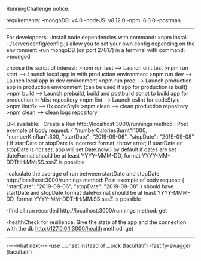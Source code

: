 RunningChallenge notice:

requirements:
-mongoDB: v4.0
-nodeJS: v8.12.0
-npm: 6.0.0
-postman

***************************************************************************************
For developpers:
-install node dependencies with command: >npm install
-./server/config/config.js allow you to set your own config depending on the environment
-run mongoDB (on port 27017) in a terminal with command: >mongod

choose the script of interest:
    >npm run test --> Launch unit test
    >npm run start --> Launch local app in with production environment
    >npm run dev --> Launch local app in dev environment
    >npm run prod --> Launch production app in production environment (can be used if app for production is built)
    >npm build --> Launch prebuild, build and postbuild script to build app for production in /dist repository
    >npm lint --> Launch eslint for codeStyle
    >npm lint:fix --> fix codeStyle
    >npm clean --> clean production repository
    >npm clean --> clean logs repository

URI available:
-Create a Run
 http://localhost:3000/runnings
 method : Post
 exemple of body request: {
                                "numberCaloriesBurnt":1000,
                                "numberKmRan":800,
                                "startDate": "2019-09-06",
                                "stopDate": "2019-09-08"
                            }
 if startDate or stopDate is incorrect format, throw error;
 if startDate or stopDate is not set, app will set Date.now() by default
 if dates are set dateFormat should be at least YYYY-MMM-DD, format YYYY-MM-DDTHH:MM:SS.sssZ is possible

 -calculate the average of run between startDate and stopDate
   http://localhost:3000/runnings
   method: Post
   exemple of body request: {
                                   "startDate": "2019-09-06",
                                   "stopDate": "2019-09-08"
                             }
 should have startDate and stopDate format
 dateFormat should be at least YYYY-MMM-DD, format YYYY-MM-DDTHH:MM:SS.sssZ is possible


 -find all run recorded
  http://localhost:3000/runnings
  method: get

 -healthCheck for resilience. Give the state of the app and the connection with the db
  http://127.0.0.1:3000/health
  method: get


***************************************************************************************
----what next---
-use _.unset instead of _.pick (facultatif)
-fastify-swagger (facultatif)